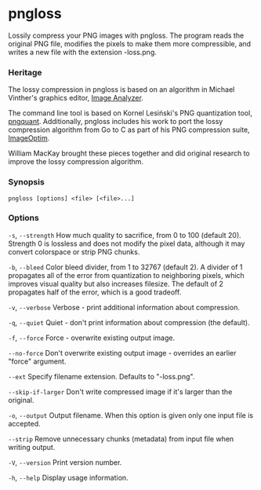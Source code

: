 pngloss
=======

Lossily compress your PNG images with pngloss. The program reads the original
PNG file, modifies the pixels to make them more compressible, and writes a new
file with the extension -loss.png.

### Heritage

The lossy compression in pngloss is based on an algorithm in Michael Vinther's
graphics editor, [Image Analyzer](http://meesoft.logicnet.dk/Analyzer/).

The command line tool is based on Kornel Lesiński's PNG quantization tool,
[pngquant](https://pngquant.org/). Additionally, pngloss includes his work to
port the lossy compression algorithm from Go to C as part of his PNG
compression suite, [ImageOptim](https://imageoptim.com/).

William MacKay brought these pieces together and did original research to
improve the lossy compression algorithm.

### Synopsis

`pngloss [options] <file> [<file>...]`

### Options

`-s`, `--strength`
How much quality to sacrifice, from 0 to 100 (default 20). Strength 0 is
lossless and does not modify the pixel data, although it may convert
colorspace or strip PNG chunks.

`-b`, `--bleed`
Color bleed divider, from 1 to 32767 (default 2). A divider of 1
propagates all of the error from quantization to neighboring pixels,
which improves visual quality but also increases filesize. The default
of 2 propagates half of the error, which is a good tradeoff.

`-v`, `--verbose`
Verbose - print additional information about compression.

`-q`, `--quiet`
Quiet - don't print information about compression (the default).

`-f`, `--force`
Force - overwrite existing output image.

`--no-force`
Don't overwrite existing output image - overrides an earlier "force" argument.

`--ext`
Specify filename extension. Defaults to "-loss.png".

`--skip-if-larger`
Don't write compressed image if it's larger than the original.

`-o`, `--output`
Output filename. When this option is given only one input file is accepted.

`--strip`
Remove unnecessary chunks (metadata) from input file when writing output.

`-V`, `--version`
Print version number.

`-h`, `--help`
Display usage information.
